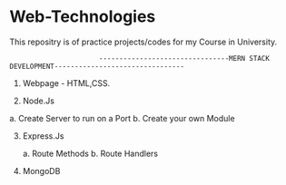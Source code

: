 # Web-Technologies

This repositry is of practice projects/codes for my Course in University.


                          --------------------------------MERN STACK DEVELOPMENT--------------------------------



1. Webpage - HTML,CSS.

2. Node.Js
 
  a. Create Server to run on a Port
  b. Create your own Module
  
3. Express.Js

   a. Route Methods
   b. Route Handlers
   
4. MongoDB
